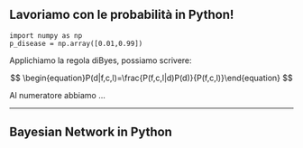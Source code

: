 ## Lavoriamo con le probabilità in Python!

```
import numpy as np
p_disease = np.array([0.01,0.99])
```

Applichiamo la regola diByes, possiamo scrivere:

$$
\begin{equation}P(d|f,c,l)=\frac{P(f,c,l|d)P(d)}{P(f,c,l)}\end{equation}
$$

Al numeratore abbiamo ...

---

## Bayesian Network in Python
